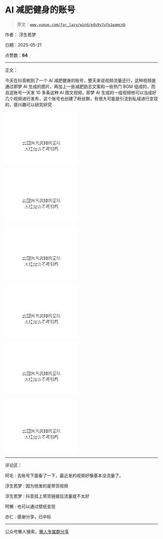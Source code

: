 # AI 减肥健身的账号

> 原文：[`www.yuque.com/for_lazy/wind/eds9y7ufp1wamcnb`](https://www.yuque.com/for_lazy/wind/eds9y7ufp1wamcnb)

作者： 浮生若梦

日期：2025-05-21

点赞数：**64**

* * *

正文：

今天在抖音刷到了一个 AI 减肥健身的账号，整天来说视频流量还行，这种视频是通过即梦 AI 生成的图片，再加上一些减肥励志文案和一些热门 BGM 组成的，而且这账号一天发 10 多条这种 AI 图文视频，即梦 AI 生成的一组视频他可以当成好几个视频进行发布，这个账号也创建了粉丝群，有很大可能是引流到私域进行变现的，感兴趣可以研究研究

![](img/59698a3a915adafd9351e19c8c5e2d2e.png "None")

![](img/f9c07807e408724fed6db1c54ccf22f7.png "None")

![](img/bc9b2c89793ca82efd9dd903bec2fc60.png "None")

![](img/e9fa5231cc5fd44b83ceb38b86a69169.png "None")

![](img/0a0232b0ec4b91b145c380bc6b771c9b.png "None")

![](img/0ce3d427ac59555bac58604d15dfaa94.png "None")

* * *

评论区：

阿毛 : 去账号下面看了一下，最近发的视频好像基本没流量了。

浮生若梦 : 因为他发的是带货视频

浮生若梦 : 抖音挂上带货链接后流量就不太好

阿懒 : 也可以通过壁纸变现

亦仁 : 感谢分享，已中标

* * *

公众号懒人搜索，[懒人专属群分享](https://lazybook.fun/#/blog/group)